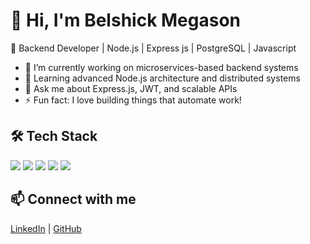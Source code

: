 # 👋 Hi, I'm Belshick Megason
🌟 Backend Developer | Node.js | Express js | PostgreSQL | Javascript

- 🔭 I’m currently working on microservices-based backend systems
- 🌱 Learning advanced Node.js architecture and distributed systems
- 💬 Ask me about Express.js, JWT, and scalable APIs
- ⚡ Fun fact: I love building things that automate work!

## 🛠️ Tech Stack
<p>
  <img src="https://img.shields.io/badge/Node.js-339933?style=for-the-badge&logo=nodedotjs&logoColor=white" />
  <img src="https://img.shields.io/badge/Express.js-000000?style=for-the-badge&logo=express&logoColor=white" />
  <img src="https://img.shields.io/badge/PostgreSQL-316192?style=for-the-badge&logo=postgresql&logoColor=white" />
  <img src="https://img.shields.io/badge/Redis-DC382D?style=for-the-badge&logo=redis&logoColor=white" />
  <img src="https://img.shields.io/badge/JavaScript-F7DF1E?style=for-the-badge&logo=javascript&logoColor=black" />
</p>

## 📫 Connect with me
[LinkedIn](https://www.linkedin.com/in/belshick-megason/) | [GitHub](https://github.com/belshick-megason)
